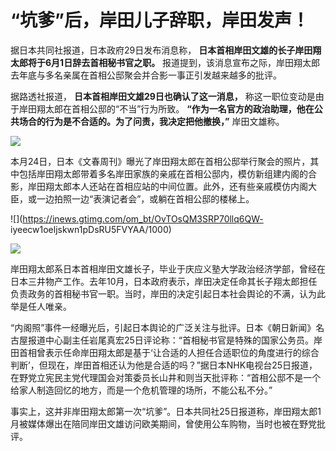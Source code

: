 # “坑爹”后，岸田儿子辞职，岸田发声！

据日本共同社报道，日本政府29日发布消息称， **日本首相岸田文雄的长子岸田翔太郎将于6月1日辞去首相秘书官之职。**
报道提到，该消息宣布之际，岸田翔太郎去年底与多名亲属在首相公邸聚会并合影一事正引发越来越多的批评。

据路透社报道， **日本首相岸田文雄29日也确认了这一消息，** 称这一职位变动是由于岸田翔太郎在首相公邸的“不当”行为所致。
**“作为一名官方的政治助理，他在公共场合的行为是不合适的。为了问责，我决定把他撤换，”** 岸田文雄称。

![](https://inews.gtimg.com/om_bt/OHiVnbHnZ9IJZhzRcWdX0OFiC08FPfVoK8UDzM1SpdZJ0AA/1000)

本月24日，日本《文春周刊》曝光了岸田翔太郎在首相公邸举行聚会的照片，其中包括岸田翔太郎带着多名岸田家族的亲戚在首相公邸内，模仿新组建内阁的合影，岸田翔太郎本人还站在首相应站的中间位置。此外，还有些亲戚模仿内阁大臣，或一边拍照一边“表演记者会”，或躺在首相公邸的楼梯上。

![](https://inews.gtimg.com/om_bt/OvTOsQM3SRP70llq6QW-
iyeecw1oeljskwn1pDsRU5FVYAA/1000)

![](https://inews.gtimg.com/om_bt/OyM0a3o6Cy9GUk73z2AOWivzYgakYKy5kdWTF1VwhFaJIAA/1000)

岸田翔太郎系日本首相岸田文雄长子，毕业于庆应义塾大学政治经济学部，曾经在日本三井物产工作。去年10月，日本政府表示，岸田决定任命其长子翔太郎担任负责政务的首相秘书官一职。当时，岸田的决定引起日本社会舆论的不满，认为此举是任人唯亲。

“内阁照”事件一经曝光后，引起日本舆论的广泛关注与批评。日本《朝日新闻》名古屋报道中心副主任岩尾真宏25日评论称：“首相秘书官是特殊的国家公务员。岸田首相曾表示任命岸田翔太郎是基于‘让合适的人担任合适职位的角度进行的综合判断’，但现在，岸田首相还认为他是合适的吗？”据日本NHK电视台25日报道，在野党立宪民主党代理国会对策委员长山井和则当天批评称：“首相公邸不是一个给家人制造回忆的地方，而是一个危机管理的场所，不能公私不分。”

事实上，这并非岸田翔太郎第一次“坑爹”。日本共同社25日报道称，岸田翔太郎1月被媒体爆出在陪同岸田文雄访问欧美期间，曾使用公车购物，当时也被在野党批评。


